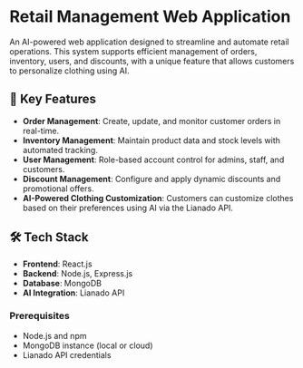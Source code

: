 # Retail Management Web Application

An AI-powered web application designed to streamline and automate retail operations. This system supports efficient management of orders, inventory, users, and discounts, with a unique feature that allows customers to personalize clothing using AI.

## 🌟 Key Features

- **Order Management**: Create, update, and monitor customer orders in real-time.
- **Inventory Management**: Maintain product data and stock levels with automated tracking.
- **User Management**: Role-based account control for admins, staff, and customers.
- **Discount Management**: Configure and apply dynamic discounts and promotional offers.
- **AI-Powered Clothing Customization**: Customers can customize clothes based on their preferences using AI via the Lianado API.

## 🛠️ Tech Stack

- **Frontend**: React.js
- **Backend**: Node.js, Express.js
- **Database**: MongoDB
- **AI Integration**: Lianado API

### Prerequisites

- Node.js and npm
- MongoDB instance (local or cloud)
- Lianado API credentials
